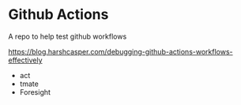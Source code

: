 # Github Actions

A repo to help test github workflows

https://blog.harshcasper.com/debugging-github-actions-workflows-effectively
* act
* tmate
* Foresight